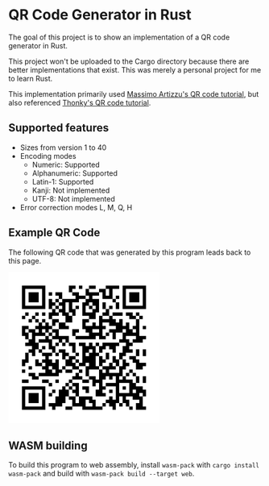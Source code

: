# QR Code Generator in Rust

The goal of this project is to show an implementation of a QR code generator in Rust.

This project won't be uploaded to the Cargo directory because there are better implementations that exist. This was merely a personal project for me to learn Rust.

This implementation primarily used [Massimo Artizzu's QR code tutorial](https://dev.to/maxart2501/let-s-develop-a-qr-code-generator-part-i-basic-concepts-510a), but also referenced [Thonky's QR code tutorial](https://www.thonky.com/qr-code-tutorial/).

## Supported features

- Sizes from version 1 to 40
- Encoding modes
    - Numeric: Supported
    - Alphanumeric: Supported
    - Latin-1: Supported
    - Kanji: Not implemented
    - UTF-8: Not implemented
- Error correction modes L, M, Q, H

## Example QR Code

The following QR code that was generated by this program leads back to this page.

<img src="dist/self_link.png" alt="QR code to self" width="300">

## WASM building

To build this program to web assembly, install `wasm-pack` with `cargo install wasm-pack` and build with `wasm-pack build --target web`.
